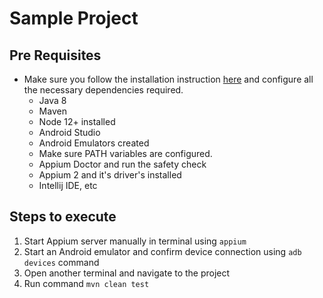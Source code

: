 # Sample Project

## Pre Requisites
* Make sure you follow the installation instruction [here](https://github.com/saikrishna321/VodQa_MobileAutomationWorkShop) and configure all the necessary dependencies required.
    * Java 8
    * Maven
    * Node 12+ installed
    * Android Studio
    * Android Emulators created
    * Make sure PATH variables are configured.
    * Appium Doctor and run the safety check
    * Appium 2 and it's driver's installed
    * Intellij IDE, etc

## Steps to execute
1. Start Appium server manually in terminal using `appium`
2. Start an Android emulator and confirm device connection using `adb devices` command
3. Open another terminal and navigate to the project
4. Run command `mvn clean test` 
